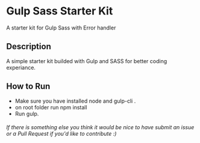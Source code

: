 # Gulp Sass Starter Kit
A starter kit for Gulp Sass with Error handler </br>
<h2>Description</h2>
A simple starter kit builded with Gulp and SASS for better coding experiance.</br>
<h2>How to Run</h2>
<ul>
<li>Make sure you have installed node and gulp-cli .</li>
<li>on root folder run npm install</li>
<li>Run gulp.</li>
</ul>
<h6>If there is something else you think it would be nice to have submit an issue or a Pull Request if you'd like to contribute :)</h6>
